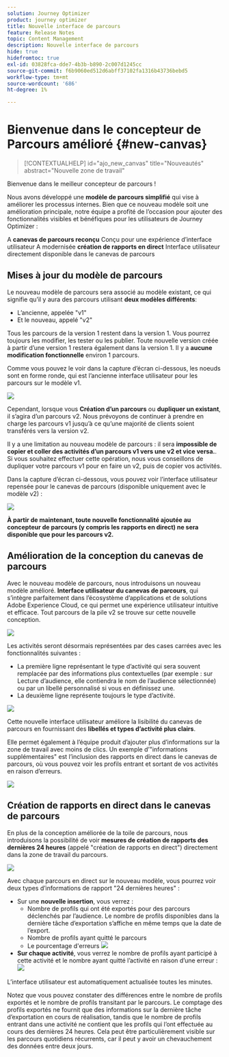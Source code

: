 ```yaml
---
solution: Journey Optimizer
product: journey optimizer
title: Nouvelle interface de parcours
feature: Release Notes
topic: Content Management
description: Nouvelle interface de parcours
hide: true
hidefromtoc: true
exl-id: 03828fca-dde7-4b3b-b890-2c007d1245cc
source-git-commit: f6b9060ed512d6abff37102fa1316b43736bebd5
workflow-type: tm+mt
source-wordcount: '686'
ht-degree: 1%

---
```


# Bienvenue dans le concepteur de Parcours amélioré {#new-canvas}

>[!CONTEXTUALHELP]
>id="ajo_new_canvas"
>title="Nouveautés"
>abstract="Nouvelle zone de travail"

Bienvenue dans le meilleur concepteur de parcours !

Nous avons développé une **modèle de parcours simplifié** qui vise à améliorer les processus internes. Bien que ce nouveau modèle soit une amélioration principale, notre équipe a profité de l’occasion pour ajouter des fonctionnalités visibles et bénéfiques pour les utilisateurs de Journey Optimizer :

A **canevas de parcours reconçu** Conçu pour une expérience d’interface utilisateur A modernisée **création de rapports en direct** Interface utilisateur directement disponible dans le canevas de parcours

## Mises à jour du modèle de parcours

Le nouveau modèle de parcours sera associé au modèle existant, ce qui signifie qu’il y aura des parcours utilisant **deux modèles différents**:

* L’ancienne, appelée &quot;v1&quot;
* Et le nouveau, appelé &quot;v2&quot;

Tous les parcours de la version 1 restent dans la version 1. Vous pourrez toujours les modifier, les tester ou les publier. Toute nouvelle version créée à partir d’une version 1 restera également dans la version 1. Il y a **aucune modification fonctionnelle** environ 1 parcours.

Comme vous pouvez le voir dans la capture d’écran ci-dessous, les noeuds sont en forme ronde, qui est l’ancienne interface utilisateur pour les parcours sur le modèle v1.

![](assets/new-canvas.png)

Cependant, lorsque vous **Création d’un parcours** ou **dupliquer un existant**, il s’agira d’un parcours v2.  Nous prévoyons de continuer à prendre en charge les parcours v1 jusqu’à ce qu’une majorité de clients soient transférés vers la version v2.

Il y a une limitation au nouveau modèle de parcours : il sera **impossible de copier et coller des activités d’un parcours v1 vers une v2 et vice versa.**. Si vous souhaitez effectuer cette opération, nous vous conseillons de dupliquer votre parcours v1 pour en faire un v2, puis de copier vos activités.

Dans la capture d’écran ci-dessous, vous pouvez voir l’interface utilisateur repensée pour le canevas de parcours (disponible uniquement avec le modèle v2) :

![](assets/new-canvas2.png)

**À partir de maintenant, toute nouvelle fonctionnalité ajoutée au concepteur de parcours (y compris les rapports en direct) ne sera disponible que pour les parcours v2.**

## Amélioration de la conception du canevas de parcours

Avec le nouveau modèle de parcours, nous introduisons un nouveau modèle amélioré. **Interface utilisateur du canevas de parcours**, qui s’intègre parfaitement dans l’écosystème d’applications et de solutions Adobe Experience Cloud, ce qui permet une expérience utilisateur intuitive et efficace. Tout parcours de la pile v2 se trouve sur cette nouvelle conception.

![](assets/new-canvas3.gif)

Les activités seront désormais représentées par des cases carrées avec les fonctionnalités suivantes :

* La première ligne représentant le type d’activité qui sera souvent remplacée par des informations plus contextuelles (par exemple : sur Lecture d’audience, elle contiendra le nom de l’audience sélectionnée) ou par un libellé personnalisé si vous en définissez une.
* La deuxième ligne représente toujours le type d’activité.

![](assets/new-canvas4.png)

Cette nouvelle interface utilisateur améliore la lisibilité du canevas de parcours en fournissant des **libellés et types d’activité plus clairs**.

Elle permet également à l’équipe produit d’ajouter plus d’informations sur la zone de travail avec moins de clics. Un exemple d’&quot;informations supplémentaires&quot; est l’inclusion des rapports en direct dans le canevas de parcours, où vous pouvez voir les profils entrant et sortant de vos activités en raison d’erreurs.

![](assets/new-canvas5.png)


## Création de rapports en direct dans le canevas de parcours

En plus de la conception améliorée de la toile de parcours, nous introduisons la possibilité de voir **mesures de création de rapports des dernières 24 heures** (appelé &quot;création de rapports en direct&quot;) directement dans la zone de travail du parcours.

![](assets/new-canvas6.png)

Avec chaque parcours en direct sur le nouveau modèle, vous pourrez voir deux types d’informations de rapport &quot;24 dernières heures&quot; :

* Sur une **nouvelle insertion**, vous verrez :
   * Nombre de profils qui ont été exportés pour des parcours déclenchés par l’audience. Le nombre de profils disponibles dans la dernière tâche d’exportation s’affiche en même temps que la date de l’export.
   * Nombre de profils ayant quitté le parcours
   * Le pourcentage d&#39;erreurs
     ![](assets/new-canvas7.png)
* **Sur chaque activité**, vous verrez le nombre de profils ayant participé à cette activité et le nombre ayant quitté l’activité en raison d’une erreur :
  ![](assets/new-canvas8.png)

L’interface utilisateur est automatiquement actualisée toutes les minutes.

Notez que vous pouvez constater des différences entre le nombre de profils exportés et le nombre de profils transitant par le parcours. Le comptage des profils exportés ne fournit que des informations sur la dernière tâche d’exportation en cours de réalisation, tandis que le nombre de profils entrant dans une activité ne contient que les profils qui l’ont effectuée au cours des dernières 24 heures. Cela peut être particulièrement visible sur les parcours quotidiens récurrents, car il peut y avoir un chevauchement des données entre deux jours.
